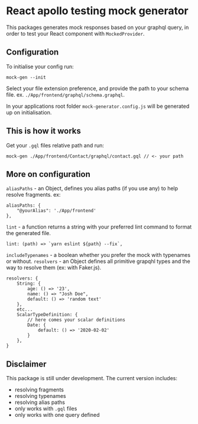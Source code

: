 
# React apollo testing mock generator

This packages generates mock responses based on your graphql query, in order to test your React component with  `MockedProvider`. 

## Configuration

To initialise your config run:

    mock-gen --init

Select your file extension preference, and provide the path to your schema file.
ex. `./App/frontend/graphql/schema.graphql`.

In your applications root folder `mock-generator.config.js` will be generated up on initialisation.

## This is how it works

Get your `.gql` files relative path and run:

    mock-gen ./App/frontend/Contact/graphql/contact.gql // <- your path

 


## More on configuration
`aliasPaths` - an Object, defines you alias paths (if you use any) to help resolve fragments. 
ex:

    aliasPaths: {
	    "@yourAlias": './App/frontend'
    },


`lint` - a function returns a string with your preferred lint command to format the generated file. 

    lint: (path) => `yarn eslint ${path} --fix`,

`includeTypenames` - a boolean whether you prefer the mock with typenames or without.
`resolvers` - an Object defines all primitive grapqhl types and the way to resolve them (ex: with Faker.js).

    resolvers: {
		String: {
			age: () => '23',
			name: () => "Josh Doe",
			default: () => 'random text'
		},
		etc...
		ScalarTypeDefinition: {
			// here comes your scalar definitions
			Date: {
				default: () => '2020-02-02'
			}
		},
	}

## Disclaimer

This package is still under development.
The current version includes:

 - resolving fragments
 - resolving typenames
 - resolving alias paths
 - only works with `.gql` files
 - only works with one query defined


